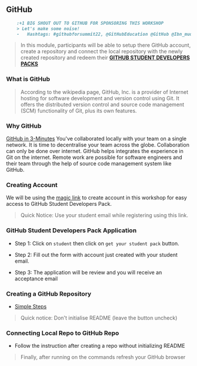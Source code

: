 ## GitHub

```markdown
    :+1 BIG SHOUT OUT TO GITHUB FOR SPONSORING THIS WORKSHOP 
    > Let's make some noise!
    -   Hashtags: #githubforsummit22, @GitHubEducation @GitHub @Ibn_mudathir #SUNO
```
>  In this module, participants will be able to setup there GitHub account, create a repository and connect the local repository with the newly created repository and redeem their [**GITHUB STUDENT DEVELOPERS PACKS**]()

###  What is GitHub
>   According to the wikipedia page, GitHub, Inc. is a provider of Internet hosting for software development and version control using Git. It offers the distributed version control and source code management (SCM) functionality of Git, plus its own features.

### Why GitHub

[GitHub in 3-Minutes]()
You've collaborated locally with your team on a single network. It is time to decentralise your team across the globe. Collaboration can only be done over internet. GitHub helps integrates the experience in Git on the internet. Remote work are possible for software engineers and their team through the help of source code management system like GitHub.

### Creating Account

We will be using the [magic link](https://education.github.com/discount_requests/student_application?utm_source=2022-07-30-GITHUBFORSUMMIT) to create account in this workshop for easy access to GitHub Student Developers Pack. 

> Quick Notice: Use your student email while registering using this link.

### GitHub Student Developers Pack Application

-   Step 1: Click on ```student``` then click on ```get your student pack``` button. 

-   Step 2: Fill out the form with account just created with your student email.

-   Step 3: The application will be review and you will receive an acceptance email

### Creating a GitHub Repository

-   [Simple Steps]()

> Quick notice: Don't initialise README (leave the button uncheck)

### Connecting Local Repo to GitHub Repo

-   Follow the instruction after creating a repo without initializing README

>   Finally, after running on the commands refresh your GitHub browser

